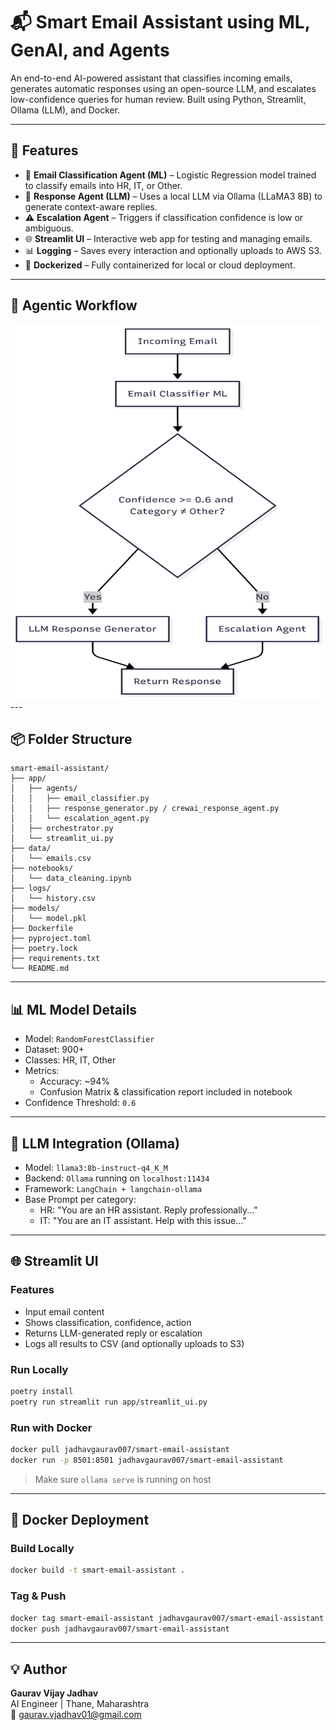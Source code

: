 # 📬 Smart Email Assistant using ML, GenAI, and Agents

An end-to-end AI-powered assistant that classifies incoming emails, generates automatic responses using an open-source LLM, and escalates low-confidence queries for human review. Built using Python, Streamlit, Ollama (LLM), and Docker.

---

## 🚀 Features

- 📂 **Email Classification Agent (ML)** – Logistic Regression model trained to classify emails into HR, IT, or Other.
- 🤖 **Response Agent (LLM)** – Uses a local LLM via Ollama (LLaMA3 8B) to generate context-aware replies.
- ⚠️ **Escalation Agent** – Triggers if classification confidence is low or ambiguous.
- 🌐 **Streamlit UI** – Interactive web app for testing and managing emails.
- 📊 **Logging** – Saves every interaction and optionally uploads to AWS S3.
- 🐳 **Dockerized** – Fully containerized for local or cloud deployment.

---


## 🧠 Agentic Workflow

<img src="assets/agent_workflow.png" alt="Agentic Workflow" width="600" height="600"/>
---

## 📦 Folder Structure

```
smart-email-assistant/
├── app/
│   ├── agents/
│   │   ├── email_classifier.py
│   │   ├── response_generator.py / crewai_response_agent.py
│   │   └── escalation_agent.py
│   ├── orchestrator.py
│   └── streamlit_ui.py
├── data/
│   └── emails.csv
├── notebooks/
│   └── data_cleaning.ipynb
├── logs/
│   └── history.csv
├── models/
│   └── model.pkl
├── Dockerfile
├── pyproject.toml
├── poetry.lock
├── requirements.txt
└── README.md
```

---

## 📊 ML Model Details

- Model: `RandomForestClassifier`
- Dataset: 900+
- Classes: HR, IT, Other
- Metrics:
  - Accuracy: ~94%
  - Confusion Matrix & classification report included in notebook
- Confidence Threshold: `0.6`

---

## 🤖 LLM Integration (Ollama)

- Model: `llama3:8b-instruct-q4_K_M`
- Backend: `Ollama` running on `localhost:11434`
- Framework: `LangChain + langchain-ollama`
- Base Prompt per category:
  - HR: "You are an HR assistant. Reply professionally..."
  - IT: "You are an IT assistant. Help with this issue..."

---

## 🌐 Streamlit UI

### Features
- Input email content
- Shows classification, confidence, action
- Returns LLM-generated reply or escalation
- Logs all results to CSV (and optionally uploads to S3)

### Run Locally
```bash
poetry install
poetry run streamlit run app/streamlit_ui.py
```

### Run with Docker
```bash
docker pull jadhavgaurav007/smart-email-assistant
docker run -p 8501:8501 jadhavgaurav007/smart-email-assistant
```
> Make sure `ollama serve` is running on host

---

## 🐳 Docker Deployment

### Build Locally
```bash
docker build -t smart-email-assistant .
```

### Tag & Push
```bash
docker tag smart-email-assistant jadhavgaurav007/smart-email-assistant
docker push jadhavgaurav007/smart-email-assistant
```

---

## 💡 Author
**Gaurav Vijay Jadhav**  
AI Engineer | Thane, Maharashtra  
📧 gaurav.vjadhav01@gmail.com